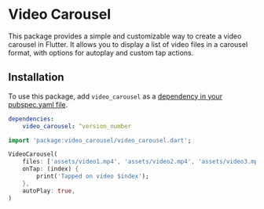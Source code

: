 # Video Carousel

This package provides a simple and customizable way to create a video carousel in Flutter. It allows you to display a list of video files in a carousel format, with options for autoplay and custom tap actions.

## Installation

To use this package, add `video_carousel` as a [dependency in your pubspec.yaml file](https://flutter.dev/docs/development/packages-and-plugins/using-packages).

```yaml
dependencies:
    video_carousel: ^version_number
```
```dart
import 'package:video_carousel/video_carousel.dart';

VideoCarousel(
    files: ['assets/video1.mp4', 'assets/video2.mp4', 'assets/video3.mp4'],
    onTap: (index) {
        print('Tapped on video $index');
    },
    autoPlay: true,
)

```